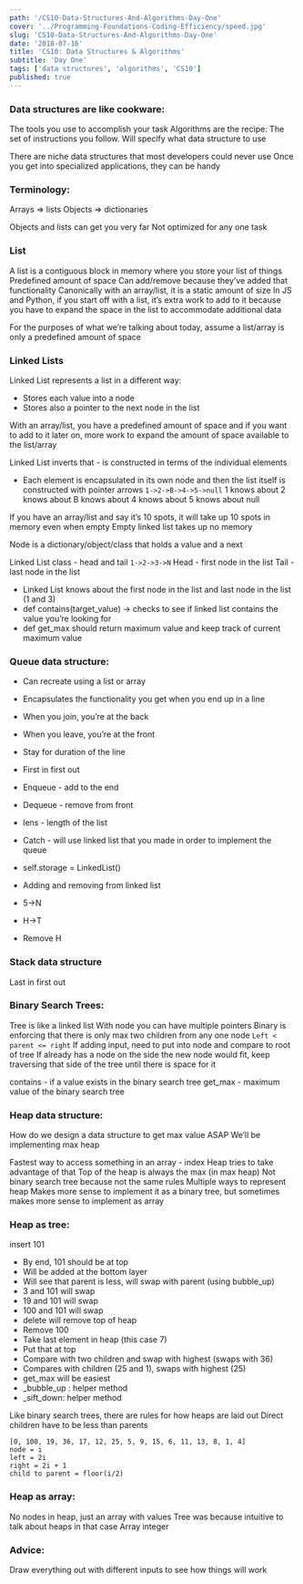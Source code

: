 ```yaml
---
path: '/CS10-Data-Structures-And-Algorithms-Day-One'
cover: '../Programming-Foundations-Coding-Efficiency/speed.jpg'
slug: 'CS10-Data-Structures-And-Algorithms-Day-One'
date: '2018-07-16'
title: 'CS10: Data Structures & Algorithms'
subtitle: 'Day One'
tags: ['data structures', 'algorithms', 'CS10']
published: true
---
```


### Data structures are like cookware:

The tools you use to accomplish your task
Algorithms are the recipe:
The set of instructions you follow.
Will specify what data structure to use

There are niche data structures that most developers could never use
Once you get into specialized applications, they can be handy

### Terminology:

Arrays => lists
Objects => dictionaries

Objects and lists can get you very far
Not optimized for any one task

### List

A list is a contiguous block in memory where you store your list of things
Predefined amount of space
Can add/remove because they’ve added that functionality
Canonically with an array/list, it is a static amount of size
In JS and Python, if you start off with a list, it’s extra work to add to it because you have to expand the space in the list to accommodate additional data

For the purposes of what we’re talking about today, assume a list/array is only a predefined amount of space

### Linked Lists

Linked List represents a list in a different way:

- Stores each value into a node
- Stores also a pointer to the next node in the list

With an array/list, you have a predefined amount of space and if you want to add to it later on, more work to expand the amount of space available to the list/array

Linked List inverts that - is constructed in terms of the individual elements

- Each element is encapsulated in its own node and then the list itself is constructed with pointer arrows
  `1->2->B->4->5->null`
  1 knows about 2 knows about B knows about 4 knows about 5 knows about null

If you have an array/list and say it’s 10 spots, it will take up 10 spots in memory even when empty
Empty linked list takes up no memory

Node is a dictionary/object/class that holds a value and a next

Linked List class - head and tail
`1->2->3->N`
Head - first node in the list
Tail - last node in the list

- Linked List knows about the first node in the list and last node in the list (1 and 3)
- def contains(target_value) -> checks to see if linked list contains the value you’re looking for
- def get_max should return maximum value and keep track of current maximum value

### Queue data structure:

- Can recreate using a list or array
- Encapsulates the functionality you get when you end up in a line
- When you join, you’re at the back
- When you leave, you’re at the front
- Stay for duration of the line
- First in first out
- Enqueue - add to the end
- Dequeue - remove from front
- lens - length of the list

- Catch - will use linked list that you made in order to implement the queue
- self.storage = LinkedList()
- Adding and removing from linked list
- 5->N
- H->T
- Remove H

### Stack data structure

Last in first out

### Binary Search Trees:

Tree is like a linked list
With node you can have multiple pointers
Binary is enforcing that there is only max two children from any one node
`Left < parent <= right`
If adding input, need to put into node and compare to root of tree
If already has a node on the side the new node would fit, keep traversing that side of the tree until there is space for it

contains - if a value exists in the binary search tree
get_max - maximum value of the binary search tree

### Heap data structure:

How do we design a data structure to get max value ASAP
We’ll be implementing max heap

Fastest way to access something in an array - index
Heap tries to take advantage of that
Top of the heap is always the max (in max heap)
Not binary search tree because not the same rules
Multiple ways to represent heap
Makes more sense to implement it as a binary tree, but sometimes makes more sense to implement as array

### Heap as tree:

insert 101

- By end, 101 should be at top
- Will be added at the bottom layer
- Will see that parent is less, will swap with parent (using bubble_up)
- 3 and 101 will swap
- 19 and 101 will swap
- 100 and 101 will swap
- delete will remove top of heap
- Remove 100
- Take last element in heap (this case 7)
- Put that at top
- Compare with two children and swap with highest (swaps with 36)
- Compares with children (25 and 1), swaps with highest (25)
- get_max will be easiest
- \_bubble_up : helper method
- \_sift_down: helper method

Like binary search trees, there are rules for how heaps are laid out
Direct children have to be less than parents

```
[0, 100, 19, 36, 17, 12, 25, 5, 9, 15, 6, 11, 13, 8, 1, 4]
node = i
left = 2i
right = 2i + 1
child to parent = floor(i/2)
```

### Heap as array:

No nodes in heap, just an array with values
Tree was because intuitive to talk about heaps in that case
Array integer

### Advice:

Draw everything out with different inputs to see how things will work
